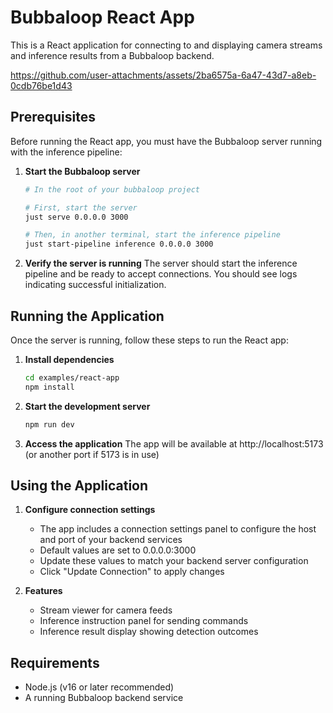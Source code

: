 # Bubbaloop React App

This is a React application for connecting to and displaying camera streams and inference results from a Bubbaloop backend.

https://github.com/user-attachments/assets/2ba6575a-6a47-43d7-a8eb-0cdb76be1d43

## Prerequisites

Before running the React app, you must have the Bubbaloop server running with the inference pipeline:

1. **Start the Bubbaloop server**
   ```bash
   # In the root of your bubbaloop project
   
   # First, start the server
   just serve 0.0.0.0 3000
   
   # Then, in another terminal, start the inference pipeline
   just start-pipeline inference 0.0.0.0 3000
   ```

2. **Verify the server is running**
   The server should start the inference pipeline and be ready to accept connections.
   You should see logs indicating successful initialization.

## Running the Application

Once the server is running, follow these steps to run the React app:

1. **Install dependencies**
   ```bash
   cd examples/react-app
   npm install
   ```

2. **Start the development server**
   ```bash
   npm run dev
   ```

3. **Access the application**
   The app will be available at http://localhost:5173 (or another port if 5173 is in use)

## Using the Application

1. **Configure connection settings**
   - The app includes a connection settings panel to configure the host and port of your backend services
   - Default values are set to 0.0.0.0:3000
   - Update these values to match your backend server configuration
   - Click "Update Connection" to apply changes

2. **Features**



   - Stream viewer for camera feeds
   - Inference instruction panel for sending commands
   - Inference result display showing detection outcomes

## Requirements

- Node.js (v16 or later recommended)
- A running Bubbaloop backend service
